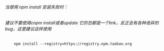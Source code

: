 ###### 当使用   npm install   安装失败时：

###### 建议不要使用cnpm install或者update 它的包都是一个link，反正会有各种诡异的bug，这里建议这样使用
```
    npm install --registry=https://registry.npm.taobao.org
```
